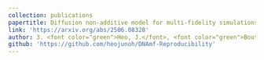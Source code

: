 ```yaml
---
collection: publications
papertitle: Diffusion non-additive model for multi-fidelity simulations with tunable precision
link: 'https://arxiv.org/abs/2506.08328'
author: 3. <font color="green">Heo, J.</font>, <font color="green">Boutelet, R.</font>, and <b>Sung, C.-L.</b> (2025)
github: 'https://github.com/heojunoh/DNAmf-Reproducibility'
---
```

